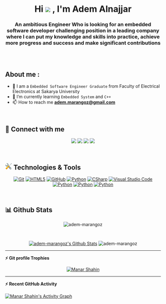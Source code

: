 
<h1 align="center">Hi <img src="https://raw.githubusercontent.com/MartinHeinz/MartinHeinz/master/wave.gif" width="28px"> , I'm Adem Alnajjar</h1>
<h3 align="center">An ambitious Engineer Who is looking for an embedded software developer challenging position in a leading company where I can put my knowledge and skills into practice, achieve more progress and success and make significant contributions</h3><br /><br />


## About me : 
- :school: I am a `Embedded Software Engineer Graduate` from Faculty of Electrical Electronics at Sakarya University
- 🌱 I’m currently learning `Embedded System` and `C++`
- 📫 How to reach me **adem.marangoz@gmail.com**

<br>

## 📩 Connect with me
<p align="center">
    <a href="mailto:adem.marangoz95@gmail.com" title="Gmail"><img src="https://img.shields.io/badge/gmail-%23F05033.svg?style=for-the-badge&logo=gmail&logoColor=white"/></a>  
<a href="https://www.facebook.com/CAGE.LOVE/" title="Facebook"><img src="https://img.shields.io/badge/Facebook-%231877F2.svg?style=for-the-badge&logo=Facebook&logoColor=white"/></a>
<a href="https://www.linkedin.com/in/adem-marangoz/" title="LinkedIn"><img src="https://img.shields.io/badge/linkedin-%230077B5.svg?style=for-the-badge&logo=linkedin&logoColor=white"/></a>
<a href="https://www.youtube.com/channel/UCpXWusk5Go6r0aQ0xLbkKsA" title="YouTube"><img src="https://img.shields.io/badge/YouTube-%23F05033.svg?style=for-the-badge&logo=YouTube&logoColor=white"/></a> 
</p>
<br>
<h2 align="left"><img src="https://github.com/adem-marangoz/For_Read_Me/blob/main/Wrench.gif?raw=true" width="22px"> 
Technologies & Tools</h2>

<p align="center">
<a href="https://git-scm.com/" title="Git"><img src="https://img.shields.io/badge/git-%23F05033.svg?style=for-the-badge&logo=git&logoColor=white" alt="Git"></a>
<a href="https://www.arm.com/" title="ARM"><img src="https://img.shields.io/badge/ARM-0092be.svg?style=for-the-badge&logo=Arm&logoColor=white" alt="HTML5"></a>
<a href="https://github.com/" title="GitHub"><img src="https://img.shields.io/badge/github-%23121011.svg?style=for-the-badge&logo=github&logoColor=white" alt="GitHub"></a>
<a href="https://www.cprogramming.com/" title="C"><img src="https://img.shields.io/badge/C-3670A0?style=for-the-badge&logo=C&logoColor=white" alt="Python"></a>
<a href="https://docs.microsoft.com/en-us/dotnet/csharp/" title="CSharp"><img src="https://img.shields.io/badge/c%23-%23239120.svg?style=for-the-badge&logo=c-sharp&logoColor=white" alt="CSharp"></a>
<a href="https://cplusplus.com/" title="C++"><img src="https://img.shields.io/badge/C++-0078d7.svg?style=for-the-badge&logo=c%2B%2B&logoColor=white" alt="Visual Studio Code"></a>
<a href="https://www.python.org/" title="Python"><img src="https://img.shields.io/badge/python-3670A0?style=for-the-badge&logo=python&logoColor=ffdd54" alt="Python"></a>
<a href="https://cmake.org/" title="CMake"><img src="https://img.shields.io/badge/CMake-bd2029?style=for-the-badge&logo=CMake&logoColor=#064F8C" alt="Python"></a>
<a href="https://www.atlassian.com/" title="Jira"><img src="https://img.shields.io/badge/JIRA-0052cc?style=for-the-badge&logo=Jira&logoColor=#064F8C" alt="Python"></a>
</p>
<br>

## 📊 Github Stats
<p align="center"><img src="https://github-readme-streak-stats.herokuapp.com/?user=adem-marangoz&theme=tokyonight_duo" alt="adem-marangoz" /></p>
  <br/>
  <p align="center">
    <a href="https://github.com/anuraghazra/github-readme-stats">
	    <img alt="adem-marangoz's Github Stats" src="https://github-readme-stats.vercel.app/api?username=adem-marangoz&show_icons=true&count_private=true&locale=en&theme=tokyonight&layout=compact" height="230px"/></a>
	  <img src="https://github-readme-stats.vercel.app/api/top-langs?username=adem-marangoz&langs_count=10&show_icons=true&locale=en&theme=tokyonight" alt="adem-marangoz" height="230px"/>
<br/>

----
<summary><b>⚡ Git profile Trophies</b></summary>

<p align="center"> <a href="https://github.com/ryo-ma/github-profile-trophy"><img src="https://github-profile-trophy.vercel.app/?username=adem-marangoz&layout=compact&theme=algolia" alt="Manar Shahin" /></a> </p>

----

  <summary><b>⚡ Recent GitHub Activity</b></summary>
  <br/>
   <a href="https://github.com/adem-marangoz"><img alt="Manar Shahin's Activity Graph" src="https://activity-graph.herokuapp.com/graph?username=adem-marangoz&custom_title=Manar%20Shahin%27s%20Contribution%20Graph&theme=react-dark" /></a>
  <br/>


<br/>
